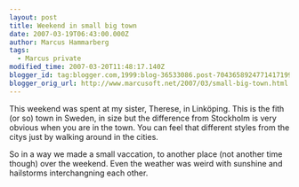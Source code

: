 ```yaml
---
layout: post
title: Weekend in small big town
date: 2007-03-19T06:43:00.000Z
author: Marcus Hammarberg
tags:
  - Marcus private
modified_time: 2007-03-20T11:48:17.140Z
blogger_id: tag:blogger.com,1999:blog-36533086.post-7043658924771417199
blogger_orig_url: http://www.marcusoft.net/2007/03/small-big-town.html
---
```


This weekend was spent at my sister, Therese, in Linköping. This is the fith (or so) town in Sweden, in size but the difference from Stockholm is very obvious when you are in the town. You can feel that different styles from the citys just by walking around in the cities.

So in a way we made a small vaccation, to another place (not another time though) over the weekend. Even the weather was weird with sunshine and hailstorms interchangning each other.
